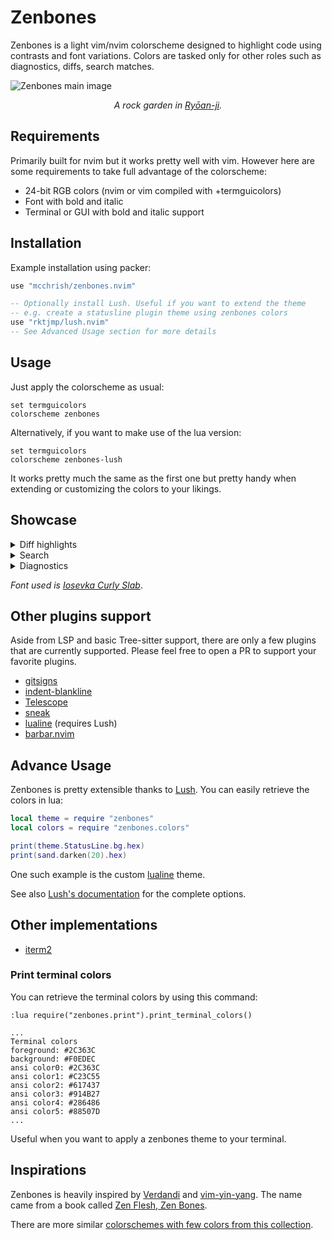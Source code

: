 # Zenbones

Zenbones is a light vim/nvim colorscheme designed to highlight code using
contrasts and font variations. Colors are tasked only for other roles such as
diagnostics, diffs, search matches.

![Zenbones main image](https://user-images.githubusercontent.com/7200153/131045472-05c76909-0071-4c24-bd30-f15da3ae4e82.jpg)

<p align="center">
<em>A rock garden in <a href="https://en.wikipedia.org/wiki/Ry%C5%8Dan-ji">Ryōan-ji</a>.</em>
</p>

## Requirements

Primarily built for nvim but it works pretty well with vim. However here are
some requirements to take full advantage of the colorscheme:

- 24-bit RGB colors (nvim or vim compiled with +termguicolors)
- Font with bold and italic
- Terminal or GUI with bold and italic support

## Installation

Example installation using packer:

```lua
use "mcchrish/zenbones.nvim"

-- Optionally install Lush. Useful if you want to extend the theme
-- e.g. create a statusline plugin theme using zenbones colors
use "rktjmp/lush.nvim"
-- See Advanced Usage section for more details
```

## Usage

Just apply the colorscheme as usual:

```vim
set termguicolors
colorscheme zenbones
```

Alternatively, if you want to make use of the lua version:

```vim
set termguicolors
colorscheme zenbones-lush
```

It works pretty much the same as the first one but pretty handy when extending
or customizing the colors to your likings.

## Showcase

<details>
    <summary>Diff highlights</summary>

<img width="1128" alt="Vim diff" src="https://user-images.githubusercontent.com/7200153/130730698-38c2f493-4161-4146-bb68-00cd9a87d2bd.png">

</details>
 
<details>
    <summary>Search</summary>

<img width="1128" alt="Search" src="https://user-images.githubusercontent.com/7200153/130731292-928fcffc-c252-425c-8c61-e292df3fa478.png">

</details>

<details>
    <summary>Diagnostics</summary>

<img width="1128" alt="Diagnostics" src="https://user-images.githubusercontent.com/7200153/130927693-00cd8a6e-7a75-4ebb-9f23-b9322de7933a.png">

</details>

_Font used is [Iosevka Curly Slab](https://typeof.net/Iosevka/)_.

## Other plugins support

Aside from LSP and basic Tree-sitter support, there are only a few plugins that
are currently supported. Please feel free to open a PR to support your favorite
plugins.

- [gitsigns](https://github.com/lewis6991/gitsigns.nvim)
- [indent-blankline](https://github.com/lukas-reineke/indent-blankline.nvim)
- [Telescope](https://github.com/nvim-telescope/telescope.nvim)
- [sneak](https://github.com/justinmk/vim-sneak)
- [lualine](https://github.com/hoob3rt/lualine.nvim) (requires Lush)
- [barbar.nvim](https://github.com/romgrk/barbar.nvim)

## Advance Usage

Zenbones is pretty extensible thanks to
[Lush](https://github.com/rktjmp/lush.nvim). You can easily retrieve the colors
in lua:

```lua
local theme = require "zenbones"
local colors = require "zenbones.colors"

print(theme.StatusLine.bg.hex)
print(sand.darken(20).hex)
```

One such example is the custom [lualine](lua/lualine/themes/zenbones.lua) theme.

See also
[Lush's documentation](https://github.com/rktjmp/lush.nvim#advanced-usage) for
the complete options.

## Other implementations

- [iterm2](https://github.com/mcchrish/zenbones-iterm)

### Print terminal colors

You can retrieve the terminal colors by using this command:

```
:lua require("zenbones.print").print_terminal_colors()

...
Terminal colors
foreground: #2C363C
background: #F0EDEC
ansi color0: #2C363C
ansi color1: #C23C55
ansi color2: #617437
ansi color3: #914B27
ansi color4: #286486
ansi color5: #88507D
...
```

Useful when you want to apply a zenbones theme to your terminal.

## Inspirations

Zenbones is heavily inspired by
[Verdandi](https://github.com/be5invis/vsc-theme-verdandi) and
[vim-yin-yang](https://github.com/pgdouyon/vim-yin-yang). The name came from a
book called
[Zen Flesh, Zen Bones](https://en.wikipedia.org/wiki/Zen_Flesh,_Zen_Bones).

There are more similar
[colorschemes with few colors from this collection](https://github.com/mcchrish/vim-no-color-collections).

